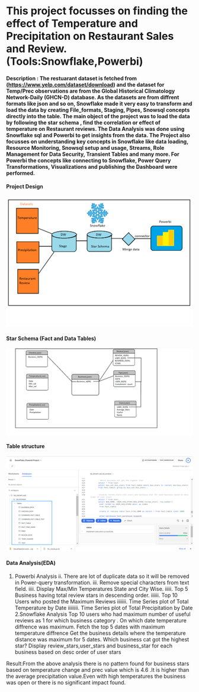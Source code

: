 # This project focusses on  finding the effect of Temperature and Precipitation on Restaurant Sales and Review.(Tools:Snowflake,Powerbi)

#### Description : The restuarant dataset is fetched from (https://www.yelp.com/dataset/download) and the dataset for Temp/Prec observations are from the Global Historical Climatology Network-Daily (GHCN-D) database. As the datasets are from diffrent formats like json and so on, Snowflake made it  very easy to transform and load the data by creating File_formats, Staging, Pipes, Snowsql concepts directly into the table. The main object of the project was to load the data by following the star schema , find the correlation or effect of temperature on Restaurant reviews. The Data Analysis was done using Snowflake sql and Powerbi to get insights from the data. The Project also focusses on understanding key concepts in Snowflake like data loading, Resource Monitoring, Snowsql setup and usage, Streams, Role Management for Data Security, Transient Tables and many more. For Powerbi the concepts like connecting to Snowflake, Power Query Transformations, Visualizations and publishing the Dashboard were performed.

 #### Project Design
![plot](architecture.png)
#### Star Schema (Fact and Data Tables)
![plot](star_schema.png)
#### Table structure
![plot](Table_structure_snowflake.png)
#### Data Analysis(EDA)
1. Powerbi Analysis
ii. There are lot of duplicate data so it will be removed in Power-query transformation.
iii. Remove special characters from text field.
iiii. Display Max/Min Temperatures State and City Wise.
iiiii. Top 5 Business having total review stars in descending order.
iiiiii. Top 10 Users who posted the Maximum Reviews
iiiiiii. Time Series plot of Total Temperature by Date
iiiiiiii. Time Series plot of Total Precipitation by Date
2.Snowflake Analysis
Top 10 users who had maximum number of useful reviews as 1 for which business category .
On which date temperature diffrence was maximum.
Fetch the top 5 dates with maximum temperature diffrence
Get the business details where the temperature distance was maximum for 5 dates.
Which business cat got the highest star?
Display review_stars,user_stars and business_star for each business based on desc order of user stars 

Result:From the above analysis there is no pattern found for business stars based on temperature change and prec value which is 4.6 .It is higher than the average precipitation value.Even with high temperatures the business was open or there is no significant impact found.

